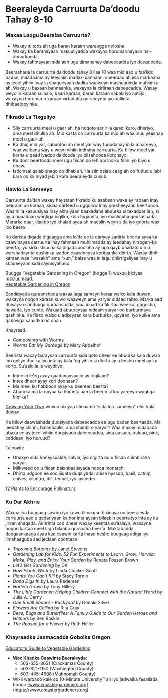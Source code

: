 # Beeraleyda Carruurta Da’doodu Tahay 8-10

### Maxaa Loogu Beeralaa Carruurta?

- Waxay si toos ah uga baran karaan wareegga nolosha.
- Waxay ka baranayaan masuuliyadda waxayna horumarinayaan hal-abuurkooda.
- Waxay fahmayaan sida aan ugu tiirsanahay dabeecadda iyo deeqdeeda.

Beerashada la carruurta da’doodu tahay 8 ilaa 10 waa mid aad u faa’iido badan, maadaama ay leeyihiin madax-bannaani dheeraad ah isla markaana ay jecel yihiin inay la shaqeeyaan dadka waaweyn mashaariicda muhiimka ah. Waxay u baxaan bannaanka, waxayna la xiriiraan dabeecadda. Waxay weydiin karaan su’aalo, baari karaan, baran karaan sabab iyo natiijo, waxayna horumarin karaan xirfadaha qorsheynta iyo xallinta dhibaatooyinka.

### Fikrado La Tixgeliyo

- Siiy carruurta meel u gaar ah, ha noqoto sariir la qaadi karo, dheriyo, ama meel dhulka ah. Mid kasta oo carruurta ka mid ah waa inuu yeeshaa meel u gaar ah.
- Ka dhig mid yar, sababtoo ah meel yar way fududahay in la maareeyo, wax walbana way u weyn yihiin indhaha carruurta. Ka bilow meel yar, korna u qaad iyadoo da’dooda iyo xiisahooda kordhayo.
- Ku door beertooda meel ugu fiican oo leh qorrax ku filan iyo biyo u dhaw.
- Isticmaal qalab shaqo oo dhab ah. Ha siin qalab caag ah oo fudud u jabi kara oo ka niyad jebin kara beeraleyda cusub.

### Hawlo La Sameeyo

Carruurta da’dan waxay haystaan fikrado ku saabsan waxa ay rabaan inay beeraan oo koraan, sidaa darteed u oggolow inay qorsheeyaan beertooda. Waa in la xasuusiyaa inay akhriyaan baakadaha abuurka si taxaddar leh, si ay u ogaadaan waqtiga biqilka, kala fogaanta, iyo maalmaha goosashada. Mararka qaar, tijaabo iyo khalad ayaa ah macalin weyn sida iyo goorta wax loo beero.


Ku darista digada digaagga ama lo’da ee la qariyey sariirta beerta ayaa ka caawinaysa carruurta inay fahmaan muhiimadda ay leedahay nitrogen-ka beerta, iyo sida isticmaalka digada xoolaha ay uga qayb qaadato dib u warshadaynta qashinka iyadoo caawineysa koritaanka dhirta. Waxay dhihi karaan waa “wasakh” ama “xun,” balse waa in lagu dhiirrigeliyaa inay u shaqeeyaan sidii saynisyahano.

Buugga “Vegetable Gardening in Oregon” (bogga 1) wuxuu bixiyaa macluumaad:  
[Vegetable Gardening in Oregon](http://catalog.extension.oregonstate.edu/sites/catalog/files/project/pdf/ec871.pdf)


Sandiqyada quraanshada waxaa laga sameyn karaa walxo kala duwan, waxayna noqon karaan kuwo waaweyn ama yaryar sidaad rabto. Marka aad dhisayso sanduuqa quraanshada, waa inaad ka fikirtaa weelka, gogosha, hawada, iyo cunto. Waxaad abuureysaa nidaam yaryar oo burburinaya qashinka. Ka fiirso walxo u adkeysan kara burburka, qoyaan, iyo kulka ama qabowga sanadka oo dhan.

Khayraad:

- [Composting with Worms](https://catalog.extension.oregonstate.edu/em9034)
- *Worms Eat My Garbage* by Mary Appelhof


Beerista waxay baraysaa carruurta sida qoto dheer ee abuurka kala duwan loo geliyo dhulka iyo inta ay kala fog yihiin si dhirtu ay u hesho meel ay ku korto. Su’aalo la is weydiiyo:

- Intee in le’eg ayay qaadanaysaa in ay biqilaan?
- Intee dheer ayay kori doonaan?
- Ma meel ku habboon ayay ku beereen beerta?
- Abuurka ma la qoyaa ka hor inta aan la beerin si loo yareeyo waqtiga biqilka?

[Growing Your Own](https://catalog.extension.oregonstate.edu/em9027) wuxuu bixiyaa tilmaamo “sida loo sameeyo” dhir kala duwan.


Ka bilow daawashada duqsiyada dabeecadda ee ugu badan beertaada. Ma leedahay shinni, balanbaalis, ama shimbiro yaryar? Waa maxay midabada ubaxa ee ay jecel yihiin duqsiyada dabeecadda, sida casaan, buluug, pink, caddaan, iyo huruud?

Talooyin:

- Ubaxyo sida honeysuckle, salvia, iyo digirta oo u fiican shimbiraha yaryar.
- Milkweed oo u fiican balanbaalisyada nooca monarch.
- Dhirta udgoon ee soo jiidata duqsiyada: anise hyssop, basil, catnip, chives, cilantro, dill, fennel, iyo lavender.

[12 Plants to Encourage Pollinators](https://extension.oregonstate.edu/news/12-plants-entice-pollinators-your-garden)

### Ku Dar Akhris

Waxaa jira buugaag sawiro iyo kuwo tilmaamo bixinaya oo beeraleyda carruurta aad u qadariyaan ka hor inta aysan bilaabin beerta iyo inta ay ku jiraan shaqada. Akhrinta cod dheer waxay keentaa su’aalayn, waxayna noqon kartaa meel laga bilaabo qorshaha beerta. Maktabadda deegaankaaga ayaa kaa caawin karta inaad hesho buugaag adiga iyo ilmahaaguba aad jeclaan doontaan.


- *Tops and Bottoms* by Janet Stevens
- *Gardening Lab for Kids: 52 Fun Experiments to Learn, Grow, Harvest, Make, Play, and Enjoy Your Garden* by Renata Fossen Brown
- *Let’s Get Gardening* by DK
- *How Plants Work* by Linda Chalker-Scott
- *Plants You Can’t Kill* by Stacy Tornio
- *Dana Digs In* by Laura Pedersen
- *Harlem Grown* by Tony Hillery
- *The Little Gardener: Helping Children Connect with the Natural World* by Julie A. Cerny
- *One Small Square – Backyard* by Donald Silver
- *Flowers Are Calling* by Rita Gray
- *Bees, Bugs and Butterflies: A Family Guide to Our Garden Heroes and Helpers* by Ben Raskin
- *The Reason for a Flower* by Ruth Heller

### Khayraadka Jaamacadda Gobolka Oregon

[Educator’s Guide to Vegetable Gardening](https://catalog.extension.oregonstate.edu/em9032)


- **Wac Khadka Caawinta Beeraleyda:**
  - 503-655-8631 (Clackamas County)
  - 503-821-1150 (Washington County)
  - 503-445-4608 (Multnomah County)
- Wixii warqado kale oo 10-Minute University™ ah iyo jadwalka fasallada, booqo [www.cmastergardeners.org](https://www.cmastergardeners.org)
